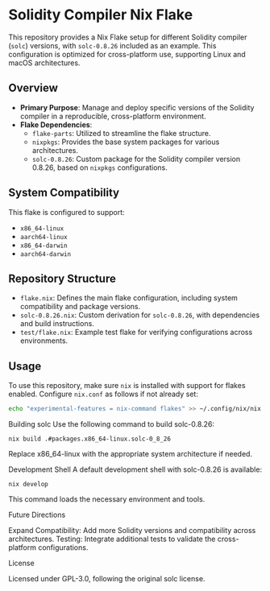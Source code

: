 # Solidity Compiler Nix Flake

This repository provides a Nix Flake setup for different Solidity compiler (`solc`) versions, with `solc-0.8.26` included as an example. This configuration is optimized for cross-platform use, supporting Linux and macOS architectures.

## Overview

- **Primary Purpose**: Manage and deploy specific versions of the Solidity compiler in a reproducible, cross-platform environment.
- **Flake Dependencies**:
  - `flake-parts`: Utilized to streamline the flake structure.
  - `nixpkgs`: Provides the base system packages for various architectures.
  - `solc-0.8.26`: Custom package for the Solidity compiler version 0.8.26, based on `nixpkgs` configurations.

## System Compatibility

This flake is configured to support:
- `x86_64-linux`
- `aarch64-linux`
- `x86_64-darwin`
- `aarch64-darwin`

## Repository Structure

- `flake.nix`: Defines the main flake configuration, including system compatibility and package versions.
- `solc-0.8.26.nix`: Custom derivation for `solc-0.8.26`, with dependencies and build instructions.
- `test/flake.nix`: Example test flake for verifying configurations across environments.

## Usage

To use this repository, make sure `nix` is installed with support for flakes enabled. Configure `nix.conf` as follows if not already set:

```bash
echo "experimental-features = nix-command flakes" >> ~/.config/nix/nix.conf
```

Building solc
Use the following command to build solc-0.8.26:

```
nix build .#packages.x86_64-linux.solc-0_8_26
```

Replace x86_64-linux with the appropriate system architecture if needed.

Development Shell
A default development shell with solc-0.8.26 is available:

```
nix develop
```

This command loads the necessary environment and tools.

Future Directions

Expand Compatibility: Add more Solidity versions and compatibility across architectures.
Testing: Integrate additional tests to validate the cross-platform configurations.

License

Licensed under GPL-3.0, following the original solc license.
